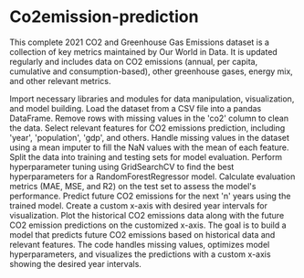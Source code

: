# Co2emission-prediction
This complete 2021 CO2 and Greenhouse Gas Emissions dataset is a collection of key metrics maintained by Our World in Data. It is updated regularly and includes data on CO2 emissions (annual, per capita, cumulative and consumption-based), other greenhouse gases, energy mix, and other relevant metrics.

Import necessary libraries and modules for data manipulation, visualization, and model building. Load the dataset from a CSV file into a pandas DataFrame. Remove rows with missing values in the 'co2' column to clean the data. Select relevant features for CO2 emissions prediction, including 'year', 'population', 'gdp', and others. Handle missing values in the dataset using a mean imputer to fill the NaN values with the mean of each feature. Split the data into training and testing sets for model evaluation. Perform hyperparameter tuning using GridSearchCV to find the best hyperparameters for a RandomForestRegressor model. Calculate evaluation metrics (MAE, MSE, and R2) on the test set to assess the model's performance. Predict future CO2 emissions for the next 'n' years using the trained model. Create a custom x-axis with desired year intervals for visualization. Plot the historical CO2 emissions data along with the future CO2 emission predictions on the customized x-axis. The goal is to build a model that predicts future CO2 emissions based on historical data and relevant features. The code handles missing values, optimizes model hyperparameters, and visualizes the predictions with a custom x-axis showing the desired year intervals.
